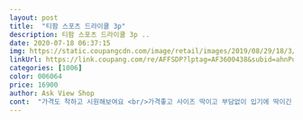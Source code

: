 ```yaml
---
layout: post 
title:  "티팜 스포츠 드라이쿨 3p" 
description: 티팜 스포츠 드라이쿨 3p ..
date: 2020-07-18 06:37:15 
img: https://static.coupangcdn.com/image/retail/images/2019/08/29/18/3/13065b52-e497-4973-9887-60141c0c46d7.jpg 
linkUrl: https://link.coupang.com/re/AFFSDP?lptag=AF3600438&subid=ahnPublicAsk&pageKey=291735529&itemId=922728415&vendorItemId=5295758511&traceid=V0-113-eaae851ccd17ea62 
categories: [1006] 
color: 006064 
price: 16900 
author: Ask View Shop 
cont:  "가격도 착하고 시원해보여요 <br/>가격좋고 사이즈 딱이고 부담없이 입기에 딱이긴 한데.<br/>.<br/>ㅇ ㅏ!!시원하다 라는 생각은 암듬.<br/>.<br/><br/>또 구매예정입니다 <br/>밖에서 일하는 직업이라 작업복겸 샀어요<br/>아 ㅋㅋ 가성비뭔데<br/>저같은 달림이들한테 러닝티셔츠는 이걸로 종결해도될듯<br/>처음왔을때 커보였는데 입으니 커보이지 않아요<br/>평소 100사이즈 입는 신랑<br/>" 
---
```

